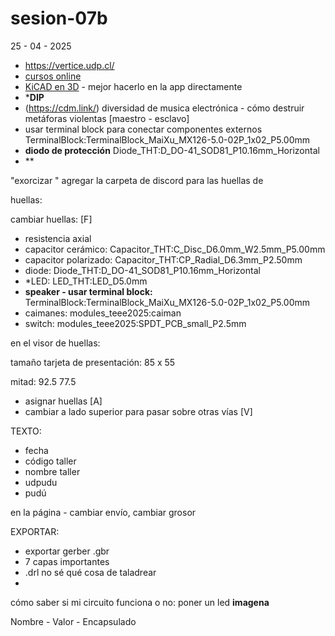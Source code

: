 # sesion-07b

25 - 04 - 2025

- <https://vertice.udp.cl/>
- [cursos online](https://www.coursera.org/)
- [KiCAD en 3D](https://www.kicad.org/external-tools/stepup/) - mejor hacerlo en la app directamente
- ***DIP**
- (<https://cdm.link/>) diversidad de musica electrónica - cómo destruir metáforas violentas [maestro - esclavo]
- usar terminal block para conectar componentes externos TerminalBlock:TerminalBlock_MaiXu_MX126-5.0-02P_1x02_P5.00mm
- **diodo de protección** Diode_THT:D_DO-41_SOD81_P10.16mm_Horizontal
- **

"exorcizar "
agregar la carpeta de discord para las huellas de

huellas:

cambiar huellas: [F]

- resistencia axial
- capacitor cerámico: Capacitor_THT:C_Disc_D6.0mm_W2.5mm_P5.00mm
- capacitor polarizado: Capacitor_THT:CP_Radial_D6.3mm_P2.50mm
- diode: Diode_THT:D_DO-41_SOD81_P10.16mm_Horizontal
- *LED: LED_THT:LED_D5.0mm
- **speaker - usar terminal block:** TerminalBlock:TerminalBlock_MaiXu_MX126-5.0-02P_1x02_P5.00mm
- caimanes: modules_teee2025:caiman
- switch: modules_teee2025:SPDT_PCB_small_P2.5mm

en el visor de huellas:

tamaño tarjeta de presentación: 85 x 55

mitad: 92.5 77.5

- asignar huellas [A]
- cambiar a lado superior para pasar sobre otras vías [V]

TEXTO:

- fecha
- código taller
- nombre taller
- udpudu
- pudú

en la página - cambiar envío, cambiar grosor

EXPORTAR:

- exportar gerber .gbr
- 7 capas importantes
- .drl no sé qué cosa de taladrear
-

cómo saber si mi circuito funciona o no: poner un led **imagena**

Nombre - Valor - Encapsulado
